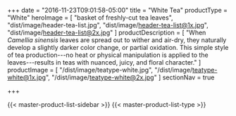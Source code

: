 +++
date = "2016-11-23T09:01:58-05:00"
title = "White Tea"
productType = "White"
heroImage = [
    "basket of freshly-cut tea leaves",
    "dist/image/header-tea-list.jpg",
    "dist/image/header-tea-list@1x.jpg",
    "dist/image/header-tea-list@2x.jpg"
]
productDescription = [
    "When *Camellia sinensis* leaves are spread out to wither and air-dry, they naturally develop a slightly darker color change, or partial oxidation. This simple style of tea production---no heat or physical manipulation is applied to the leaves---results in teas with nuanced, juicy, and floral character."
]
productImage = [
    "/dist/image/teatype-white.jpg",
    "/dist/image/teatype-white@1x.jpg",
    "/dist/image/teatype-white@2x.jpg"
]
sectionNav = true

+++

<div class="body-wrap masterProductList">
    {{< master-product-list-sidebar >}}
    {{< master-product-list-type >}}
</div>
